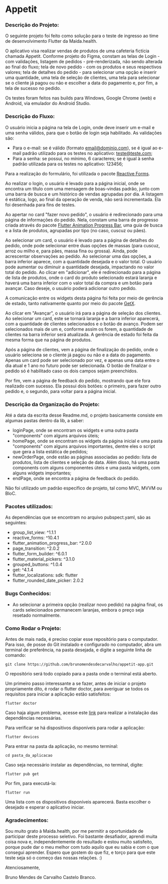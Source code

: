 # Appetit

### Descrição do Projeto:
O seguinte projeto foi feito como solução para o teste de ingresso ao time de desenvolvimento Flutter da Maida.health.

O aplicativo visa realizar vendas de produtos de uma cafeteria fictícia chamada Appetit. Conforme projeto do Figma, constam as telas de Login - com validações, listagem de pedidos - pré-renderizada, não sendo alterada ao final do fluxo; tela de novo pedido - com os produtos e seus respectivos valores; tela de detalhes do pedido - para selecionar uma opção e inserir uma quantidade, uma tela de seleção de clientes, uma tela para selecionar se o cliente já pagou ou não e escolher a data do pagamento e, por fim, a tela de sucesso no pedido.

Os testes foram feitos nas builds para Windows, Google Chrome (web) e Android, via emulador do Android Studio.

### Descrição do Fluxo:
O usuário inicia a página na tela de Login, onde deve inserir um e-mail e uma senha válidos, para que o botão de login seja habilitado. As validações são:
- Para o e-mail: se é válido (formato email@dominio.com), se é igual ao e-mail padrão utilizado para os testes no aplicativo: teste@teste.com;
- Para a senha: se possui, no mínimo, 6 caracteres; se é igual à senha padrão utilizada para os testes no aplicativo: 123456;

Para a realização do formulário, foi utilizada o pacote [Reactive Forms](https://pub.dev/packages/reactive_forms).

Ao realizar o login, o usuário é levado para a página inicial, onde se encontra um título com uma mensagem de boas-vindas padrão, junto com uma barra de busca e um histórico de vendas agrupadas por dia. A listagem é estática, logo, ao final da operação de venda, não será incrementada. Ela foi desenhada para fins de testes.

Ao apertar no card "fazer novo pedido", o usuário é redirecionado para uma página de informações do pedido. Nela, constam uma barra de progresso criada através do pacote [Flutter Animation Progress Bar](https://pub.dev/packages/flutter_animation_progress_bar), uma guia de busca e a lista de produtos, agrupadas por tipo (no caso, cuscuz ou pães).

Ao selecionar um card, o usuário é levado para a página de detalhes do pedido, onde pode selecionar entre duas opções de massas (para cuscuz, arroz ou milho e, para pães, massa fina ou grossa). Ainda, pode acrescentar observações ao pedido. Ao selecionar uma das opções, a barra inferior aparece, com a quantidade desejada e o valor total. O usuário pode aumentar ou diminuir a quantidade desejada, impactando no valor total do pedido. Ao clicar em "adicionar", ele é redirecionado para a página de lista de produtos, onde o card do produto selecionado estará laranja e haverá uma barra inferior com o valor total da compra e um botão para avançar. Caso deseje, o usuário poderá adicionar outro pedido.

A comunicação entre os widgets desta página foi feita por meio de gerência de estado, tanto nativamente quanto por meio do pacote [GetX](https://pub.dev/packages/get).

Ao clicar em "Avançar", o usuário irá para a página de seleção dos clientes. Ao selecionar um card, este se tornará laranja e a barra inferior aparecerá, com a quantidade de clientes selecionados e o botão de avanço. Podem ser selecionados mais de um e, conforme assim os forem, a quantidade de clientes na barra inferior será atualizada. A gerência de estado foi feita da mesma forma que na página de produtos.

Após a página de clientes, vem a página de finalização do pedido, onde o usuário seleciona se o cliente já pagou ou não e a data do pagamento. Apenas um card pode ser selecionado por vez, e apenas uma data entre o dia atual e 1 ano no futuro pode ser selecionada. O botão de finalizar o pedido só é habilitado caso os dois campos sejam preenchidos.

Por fim, vem a página de feedback do pedido, mostrando que ele fora realizado com sucesso. Ela possui dois botões: o primeiro, para fazer outro pedido e, o segundo, para voltar para a página inicial.

### Descrição da Organização do Projeto:
Até a data da escrita desse Readme.md, o projeto basicamente consiste em algumas pastas dentro da lib, a saber:
- loginPage, onde se encontram os widgets e uma outra pasta "components" com alguns arquivos úteis;
- homePage, onde se encontram os widgets da página inicial e uma pasta "components" com alguns arquivos importantes, dentre eles o script que gera a lista estática de pedidos;
- newOrderPage, onde estão as páginas associadas ao pedido: lista de produtos, lista de clientes e seleção de data. Além disso, há uma pasta components com alguns componentes úteis e uma pasta widgets, com alguns widgets importantes;
- endPage, onde se encontra a página de feedback do pedido.

Não foi utilizado um padrão específico de projeto, tal como MVC, MVVM ou BloC. 

### Pacotes utilizados:

As dependências que se encontram no arquivo pubspect.yaml, são as seguintes:
- group_list_view: ^1.1.1
- reactive_forms: ^10.4.1
- flutter_animation_progress_bar: ^2.0.0
- page_transition: ^2.0.2
- flutter_form_builder: ^6.0.1
- flutter_material_pickers: ^3.1.0
- grouped_buttons: ^1.0.4
- get: ^4.1.4
- flutter_localizations:
    sdk: flutter
- flutter_rounded_date_picker: 2.0.2

### Bugs Conhecidos:
- Ao selecionar a primeira opção (realizar novo pedido) na página final, os cards selecionados permanecem laranjas, embora o preço seja resetado normalmente.

### Como Rodar o Projeto:

Antes de mais nada, é preciso copiar esse repositório para o computador. Para isso, de posse do Git instalado e configurado no computador, abra um terminal de preferência, na pasta desejada, e digite a seguinte linha de comando:
```
git clone https://github.com/brunomendesdecarvalho/appetit-app.git
```
O repositório será todo copiado para a pasta onde o terminal está aberto.

Um primeiro passo interessante a se fazer, antes de iniciar o projeto propriamente dito, é rodar o flutter doctor, para averiguar se todos os requisitos para iniciar a aplicação estão satisfeitos:
```
flutter doctor
```
Caso haja algum problema, acesse este [link](https://flutter.dev/docs/get-started/install) para realizar a instalação das dependências necessárias.

Para verificar se há dispositivos disponíveis para rodar a aplicação:
```
flutter devices
```
Para entrar na pasta da aplicação, no mesmo terminal:
```
cd pasta_da_aplicacao
```
Caso seja necessário instalar as dependências, no terminal, digite:
```
flutter pub get
```
Por fim, para executá-la:
```
flutter run
```
Uma lista com os dispositivos disponíveis aparecerá. Basta escolher o desejado e esperar o aplicativo iniciar.

### Agradecimentos:
Sou muito grato à Maida.health, por me permitir a oportunidade de participar deste processo seletivo. Foi bastante desafiador, aprendi muita coisa nova e, independentemente do resultado e estou muito satisfeito, porque pude dar o meu melhor com tudo aquilo que eu sabia e com o que consegui aprender.
Espero que gostem do que fiz, e torço para que este teste seja só o começo das nossas relações. :)

Atenciosamente,

Bruno Mendes de Carvalho Castelo Branco.
